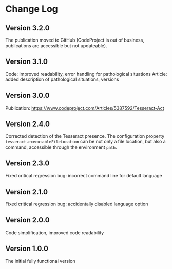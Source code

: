 # Change Log

## Version 3.2.0

The publication moved to GitHub (CodeProject is out of business, publications are accessible but not updateable).

## Version 3.1.0

Code: improved readability, error handling for pathological situations
Article: added description of pathological situations, versions

## Version 3.0.0

Publication: https://www.codeproject.com/Articles/5387592/Tesseract-Act

## Version 2.4.0

Corrected detection of the Tesseract presence. The configuration property `tesseract.executableFileLocation` can be not only a file location, but also a command, accessible through the environment `path`.

## Version 2.3.0

Fixed critical regression bug: incorrect command line for default language

## Version 2.1.0

Fixed critical regression bug: accidentally disabled language option

## Version 2.0.0

Code simplification, improved code readability

## Version 1.0.0

The initial fully functional version
